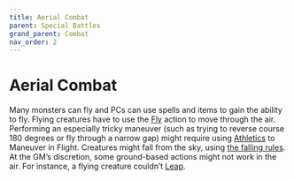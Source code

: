 ```yaml
---
title: Aerial Combat
parent: Special Battles
grand_parent: Combat
nav_order: 2
---
```


# Aerial Combat
Many monsters can fly and PCs can use spells and items to gain the ability to fly. Flying creatures have to use the [Fly](https://stormchaserroleplaying.com/stormchaserRPG/Combat/Actions/Fly/) action to move through the air. Performing an especially tricky maneuver (such as trying to reverse course 180 degrees or fly through a narrow gap) might require using [Athletics](https://stormchaserroleplaying.com/stormchaserRPG/Skills/Athletics/) to Maneuver in Flight. Creatures might fall from the sky, using [the falling rules](https://stormchaserroleplaying.com/stormchaserRPG/Exploration/Environment/Falling/). At the GM’s discretion, some ground-based actions might not work in the air. For instance, a flying creature couldn’t [Leap](https://stormchaserroleplaying.com/stormchaserRPG/Combat/Actions/Leap/).
